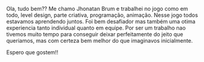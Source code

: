 Ola, tudo bem?? Me chamo Jhonatan Brum e trabalhei no jogo como em todo, level design, parte criativa, programação, animação. Nesse jogo todos estavamos aprendendo juntos.
Foi bem desafiador mas também uma otima experiencia tanto individual quanto em equipe.
Por ser um trabalho nao tivemos muito tempo para conseguir deixar perfeitamente do jeito que queriamos, mas com certeza bem melhor do que imaginavos inicialmente.

Espero que gostem!!
